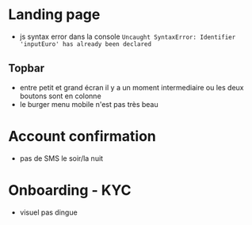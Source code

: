 # Landing page
- js syntax error dans la console
`Uncaught SyntaxError: Identifier 'inputEuro' has already been declared`
## Topbar
- entre petit et grand écran il y a un moment intermediaire ou les deux boutons sont en colonne
- le burger menu mobile n'est pas très beau
# Account confirmation
- pas de SMS le soir/la nuit
# Onboarding - KYC
- visuel pas dingue